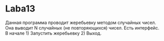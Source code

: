 # Laba13

Данная программа проводит жеребьевку методом случайных чисел. Она выводит N случайных (не повторяющихся) чисел.
Есть интерфейс. В начале 1) Запустить жеребьевку 2) Выход. 



